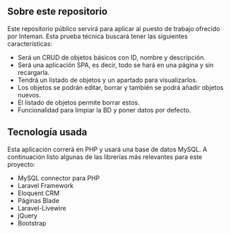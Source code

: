 ## Sobre este repositorio

Este repositorio público servirá para aplicar al puesto de trabajo ofrecido por Inteman. Esta prueba técnica buscará tener las siguientes características:

- Será un CRUD de objetos básicos con ID, nombre y descripción.
- Será una aplicación SPA, es decir, todo se hará en una página y sin recargarla.
- Tendrá un listado de objetos y un apartado para visualizarlos.
- Los objetos se podrán editar, borrar y también se podrá añadir objetos nuevos.
- El listado de objetos permite borrar estos.
- Funcionalidad para limpiar la BD y poner datos por defecto.

## Tecnología usada

Esta aplicación correrá en PHP y usará una base de datos MySQL. A continuación listo algunas de las librerías más relevantes para este proyecto:

- MySQL connector para PHP
- Laravel Framework
- Eloquent CRM
- Páginas Blade
- Laravel-Livewire
- jQuery
- Bootstrap